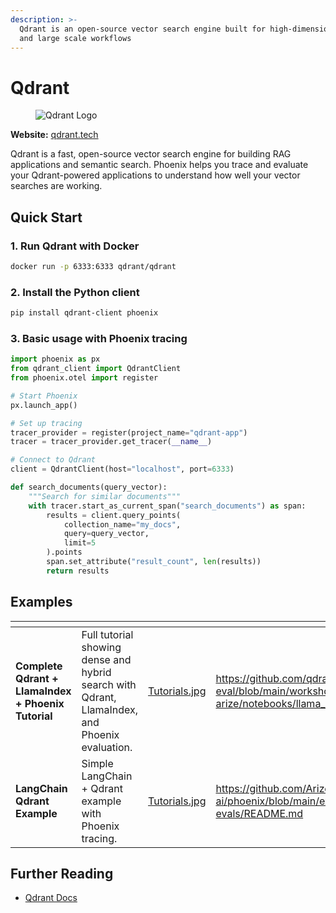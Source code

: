 ```yaml
---
description: >-
  Qdrant is an open-source vector search engine built for high-dimensional vectors
  and large scale workflows
---
```


# Qdrant

<figure><img src="https://qdrant.tech/img/qdrant-logo.svg" alt="Qdrant Logo"><figcaption></figcaption></figure>

**Website:** [qdrant.tech](https://qdrant.tech/)

Qdrant is a fast, open-source vector search engine for building RAG applications and semantic search. Phoenix helps you trace and evaluate your Qdrant-powered applications to understand how well your vector searches are working.

## Quick Start

### 1. Run Qdrant with Docker

```bash
docker run -p 6333:6333 qdrant/qdrant
```

### 2. Install the Python client

```bash
pip install qdrant-client phoenix
```

### 3. Basic usage with Phoenix tracing

```python
import phoenix as px
from qdrant_client import QdrantClient
from phoenix.otel import register

# Start Phoenix
px.launch_app()

# Set up tracing
tracer_provider = register(project_name="qdrant-app")
tracer = tracer_provider.get_tracer(__name__)

# Connect to Qdrant
client = QdrantClient(host="localhost", port=6333)

def search_documents(query_vector):
    """Search for similar documents"""
    with tracer.start_as_current_span("search_documents") as span:
        results = client.query_points(
            collection_name="my_docs",
            query=query_vector,
            limit=5
        ).points
        span.set_attribute("result_count", len(results))
        return results
```

## Examples

<table data-card-size="large" data-view="cards"><thead><tr><th></th><th></th><th data-hidden data-card-cover data-type="files"></th><th data-hidden data-card-target data-type="content-ref"></th></tr></thead><tbody><tr><td><strong>Complete Qdrant + LlamaIndex + Phoenix Tutorial</strong></td><td>Full tutorial showing dense and hybrid search with Qdrant, LlamaIndex, and Phoenix evaluation.</td><td><a href="../.gitbook/assets/Tutorials.jpg">Tutorials.jpg</a></td><td><a href="https://github.com/qdrant/qdrant-rag-eval/blob/a101fac6bbf93ae753ffcaa7d7c4eb940dae0464/workshop-rag-eval-qdrant-arize/notebooks/llama_qdrant_rag_phoenix.ipynb">https://github.com/qdrant/qdrant-rag-eval/blob/main/workshop-rag-eval-qdrant-arize/notebooks/llama_qdrant_rag_phoenix.ipynb</a></td></tr><tr><td><strong>LangChain Qdrant Example</strong></td><td>Simple LangChain + Qdrant example with Phoenix tracing.</td><td><a href="../.gitbook/assets/Tutorials.jpg">Tutorials.jpg</a></td><td><a href="https://github.com/Arize-ai/phoenix/blob/main/examples/cron-evals/README.md">https://github.com/Arize-ai/phoenix/blob/main/examples/cron-evals/README.md</a></td></tr></tbody></table>

## Further Reading

- [Qdrant Docs](https://qdrant.tech/documentation/)